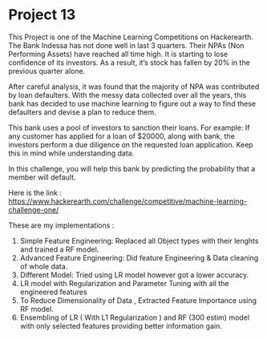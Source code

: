 # Project 13

This Project is one of the Machine Learning Competitions on Hackerearth.
The Bank Indessa has not done well in last 3 quarters. Their NPAs (Non Performing Assets) have reached all time high. It is starting to lose confidence of its investors. As a result, it’s stock has fallen by 20% in the previous quarter alone.

After careful analysis, it was found that the majority of NPA was contributed by loan defaulters. With the messy data collected over all the years, this bank has decided to use machine learning to figure out a way to find these defaulters and devise a plan to reduce them.

This bank uses a pool of investors to sanction their loans. For example: If any customer has applied for a loan of $20000, along with bank, the investors perform a due diligence on the requested loan application. Keep this in mind while understanding data.

In this challenge, you will help this bank by predicting the probability that a member will default.

Here is the link : https://www.hackerearth.com/challenge/competitive/machine-learning-challenge-one/

These are my implementations :

1. Simple Feature Engineering: Replaced all Object types with their lenghts and trained a RF model.
2. Advanced Feature Engineering: Did feature Engineering & Data cleaning of whole data.
3. Different Model: Tried using LR model however got a lower accuracy.
4. LR model with Regularization and Parameter Tuning with all the engineered features
5. To Reduce Dimensionality of Data , Extracted Feature Importance using RF model.
6. Ensembling of LR ( With L1 Regularization ) and RF (300 estim) model with only selected features providing better information gain.
